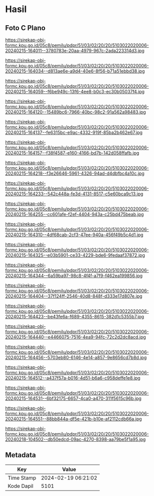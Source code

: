 # Hasil

## Foto C Plano

https://sirekap-obj-formc.kpu.go.id/05c8/pemilu/pdpr/51/03/02/20/20/5103022020006-20240215-164011--3780783e-20aa-4979-967c-2ada223314d3.jpg

https://sirekap-obj-formc.kpu.go.id/05c8/pemilu/pdpr/51/03/02/20/20/5103022020006-20240215-164034--d813ae6e-a9d4-40e6-8f56-b71a51ebbd38.jpg

https://sirekap-obj-formc.kpu.go.id/05c8/pemilu/pdpr/51/03/02/20/20/5103022020006-20240215-164059--f6be949c-13f6-4ee8-b0c3-ec30b05037f4.jpg

https://sirekap-obj-formc.kpu.go.id/05c8/pemilu/pdpr/51/03/02/20/20/5103022020006-20240215-164120--15489bc6-7966-40bc-98c2-91a562a98483.jpg

https://sirekap-obj-formc.kpu.go.id/05c8/pemilu/pdpr/51/03/02/20/20/5103022020006-20240215-164137--fe6315bc-e9ac-4332-919f-85ba2b462e67.jpg

https://sirekap-obj-formc.kpu.go.id/05c8/pemilu/pdpr/51/03/02/20/20/5103022020006-20240215-164157--f38f4587-e160-4166-bd7b-142d058ffafb.jpg

https://sirekap-obj-formc.kpu.go.id/05c8/pemilu/pdpr/51/03/02/20/20/5103022020006-20240215-164218--f3e26646-5961-4326-94ad-d4dbfbc4a10c.jpg

https://sirekap-obj-formc.kpu.go.id/05c8/pemilu/pdpr/51/03/02/20/20/5103022020006-20240215-164233--542c448a-fe3d-4131-8517-c5e60bca9c13.jpg

https://sirekap-obj-formc.kpu.go.id/05c8/pemilu/pdpr/51/03/02/20/20/5103022020006-20240215-164255--cc601afe-f2ef-4404-943a-c25bd475beab.jpg

https://sirekap-obj-formc.kpu.go.id/05c8/pemilu/pdpr/51/03/02/20/20/5103022020006-20240215-164310--4df68cab-2cf3-47ee-940a-456f49b5c4d1.jpg

https://sirekap-obj-formc.kpu.go.id/05c8/pemilu/pdpr/51/03/02/20/20/5103022020006-20240215-164325--e03b5901-ce33-4229-bde6-9fedaaf37872.jpg

https://sirekap-obj-formc.kpu.go.id/05c8/pemilu/pdpr/51/03/02/20/20/5103022020006-20240215-164344--6a59ba97-98c8-4f4f-a7f9-f462ea199856.jpg

https://sirekap-obj-formc.kpu.go.id/05c8/pemilu/pdpr/51/03/02/20/20/5103022020006-20240215-164404--37f124ff-2546-40d8-848f-d333e17d807e.jpg

https://sirekap-obj-formc.kpu.go.id/05c8/pemilu/pdpr/51/03/02/20/20/5103022020006-20240215-164423--be43fe6a-f689-4355-8615-382d1c5355b7.jpg

https://sirekap-obj-formc.kpu.go.id/05c8/pemilu/pdpr/51/03/02/20/20/5103022020006-20240215-164440--e4466075-7516-4ea9-94fc-72c2d2dc8acd.jpg

https://sirekap-obj-formc.kpu.go.id/05c8/pemilu/pdpr/51/03/02/20/20/5103022020006-20240215-164456--5703eb80-6146-4e14-a857-9e8656cd7b8d.jpg

https://sirekap-obj-formc.kpu.go.id/05c8/pemilu/pdpr/51/03/02/20/20/5103022020006-20240215-164512--a437f57a-b016-4d51-b6a6-c958deffe1e8.jpg

https://sirekap-obj-formc.kpu.go.id/05c8/pemilu/pdpr/51/03/02/20/20/5103022020006-20240215-164531--6bf32175-6657-4ca0-a470-311f5615c96b.jpg

https://sirekap-obj-formc.kpu.go.id/05c8/pemilu/pdpr/51/03/02/20/20/5103022020006-20240215-164551--88bb844a-df5e-421b-b10e-af2112cdb66a.jpg

https://sirekap-obj-formc.kpu.go.id/05c8/pemilu/pdpr/51/03/02/20/20/5103022020006-20240218-104502--db50edcd-09ac-4270-8398-aa79be5f1a95.jpg


## Metadata

| Key        | Value               |
| ---------- | ------------------- |
| Time Stamp | 2024-02-19 06:21:02 |
| Kode Dapil | 5101                |



